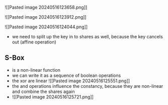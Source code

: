 ![[Pasted image 20240516123658.png]]

![[Pasted image 20240516123912.png]]

![[Pasted image 20240516124044.png]]
- we need to split up the key in to shares as well, because the key cancels out (affine operation)



## S-Box 
- is a non-linear function
- we can write it as a sequence of boolean operations
- the xor are linear
 ![[Pasted image 20240516125551.png]]
- the and operations influence the constancy, because they are non-linear and combine the shares again
- ![[Pasted image 20240516125721.png]]